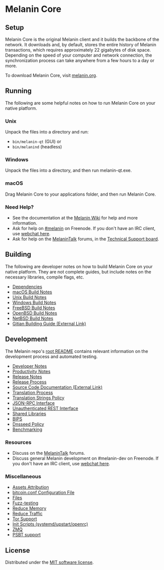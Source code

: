 Melanin Core
=============

Setup
---------------------
Melanin Core is the original Melanin client and it builds the backbone of the network. It downloads and, by default, stores the entire history of Melanin transactions, which requires approximately 22 gigabytes of disk space. Depending on the speed of your computer and network connection, the synchronization process can take anywhere from a few hours to a day or more.

To download Melanin Core, visit [melanin.org](https://melanin.org/).

Running
---------------------
The following are some helpful notes on how to run Melanin Core on your native platform.

### Unix

Unpack the files into a directory and run:

- `bin/melanin-qt` (GUI) or
- `bin/melanind` (headless)

### Windows

Unpack the files into a directory, and then run melanin-qt.exe.

### macOS

Drag Melanin Core to your applications folder, and then run Melanin Core.

### Need Help?

* See the documentation at the [Melanin Wiki](https://melanin.info/) for help and more information.
* Ask for help on [#melanin](https://webchat.freenode.net/#melanin) on Freenode. If you don't have an IRC client, use [webchat here](https://webchat.freenode.net/#melanin).
* Ask for help on the [MelaninTalk](https://melanintalk.io/) forums, in the [Technical Support board](https://melanintalk.io/c/technical-support).

Building
---------------------
The following are developer notes on how to build Melanin Core on your native platform. They are not complete guides, but include notes on the necessary libraries, compile flags, etc.

- [Dependencies](dependencies.md)
- [macOS Build Notes](build-osx.md)
- [Unix Build Notes](build-unix.md)
- [Windows Build Notes](build-windows.md)
- [FreeBSD Build Notes](build-freebsd.md)
- [OpenBSD Build Notes](build-openbsd.md)
- [NetBSD Build Notes](build-netbsd.md)
- [Gitian Building Guide (External Link)](https://github.com/bitcoin-core/docs/blob/master/gitian-building.md)

Development
---------------------
The Melanin repo's [root README](/README.md) contains relevant information on the development process and automated testing.

- [Developer Notes](developer-notes.md)
- [Productivity Notes](productivity.md)
- [Release Notes](release-notes.md)
- [Release Process](release-process.md)
- [Source Code Documentation (External Link)](https://doxygen.bitcoincore.org/)
- [Translation Process](translation_process.md)
- [Translation Strings Policy](translation_strings_policy.md)
- [JSON-RPC Interface](JSON-RPC-interface.md)
- [Unauthenticated REST Interface](REST-interface.md)
- [Shared Libraries](shared-libraries.md)
- [BIPS](bips.md)
- [Dnsseed Policy](dnsseed-policy.md)
- [Benchmarking](benchmarking.md)

### Resources
* Discuss on the [MelaninTalk](https://melanintalk.io/) forums.
* Discuss general Melanin development on #melanin-dev on Freenode. If you don't have an IRC client, use [webchat here](https://webchat.freenode.net/#melanin-dev).

### Miscellaneous
- [Assets Attribution](assets-attribution.md)
- [bitcoin.conf Configuration File](bitcoin-conf.md)
- [Files](files.md)
- [Fuzz-testing](fuzzing.md)
- [Reduce Memory](reduce-memory.md)
- [Reduce Traffic](reduce-traffic.md)
- [Tor Support](tor.md)
- [Init Scripts (systemd/upstart/openrc)](init.md)
- [ZMQ](zmq.md)
- [PSBT support](psbt.md)

License
---------------------
Distributed under the [MIT software license](/COPYING).
